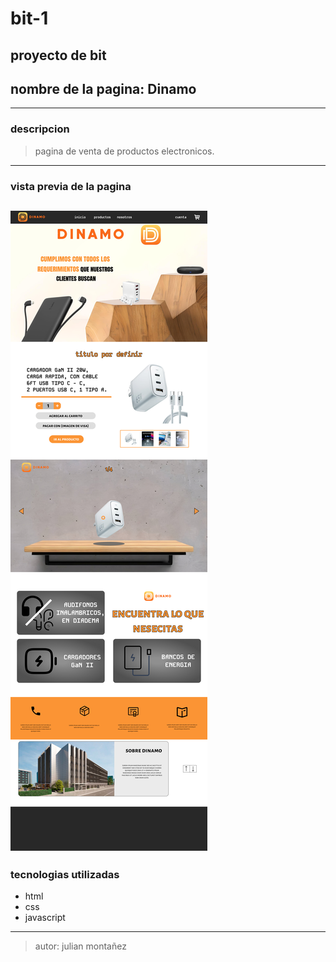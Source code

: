 # bit-1

## proyecto de bit

## nombre de la pagina: Dinamo
---

### descripcion

> pagina de venta de productos electronicos.
---

### vista previa de la pagina

![vista previa Dinamo](assets/land-page(VP).png)
---

### tecnologias utilizadas

* html
* css
* javascript
---

> autor: julian montañez